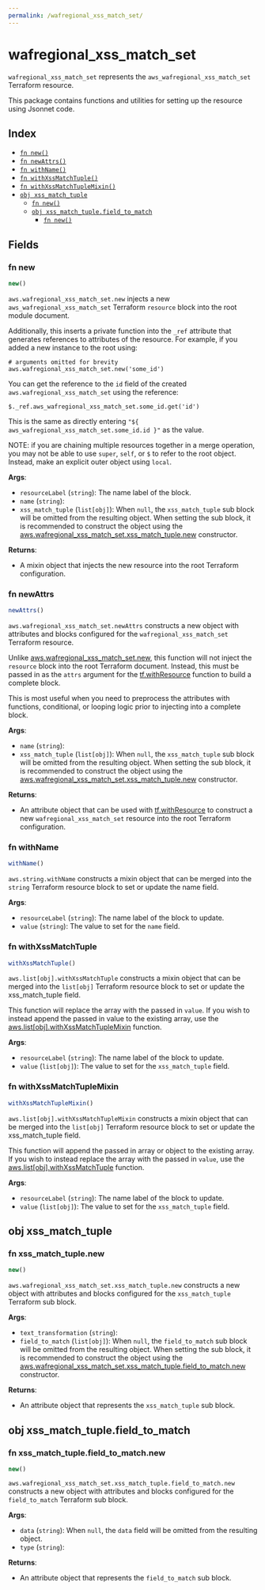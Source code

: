 ```yaml
---
permalink: /wafregional_xss_match_set/
---
```


# wafregional_xss_match_set

`wafregional_xss_match_set` represents the `aws_wafregional_xss_match_set` Terraform resource.



This package contains functions and utilities for setting up the resource using Jsonnet code.


## Index

* [`fn new()`](#fn-new)
* [`fn newAttrs()`](#fn-newattrs)
* [`fn withName()`](#fn-withname)
* [`fn withXssMatchTuple()`](#fn-withxssmatchtuple)
* [`fn withXssMatchTupleMixin()`](#fn-withxssmatchtuplemixin)
* [`obj xss_match_tuple`](#obj-xss_match_tuple)
  * [`fn new()`](#fn-xss_match_tuplenew)
  * [`obj xss_match_tuple.field_to_match`](#obj-xss_match_tuplefield_to_match)
    * [`fn new()`](#fn-xss_match_tuplefield_to_matchnew)

## Fields

### fn new

```ts
new()
```


`aws.wafregional_xss_match_set.new` injects a new `aws_wafregional_xss_match_set` Terraform `resource`
block into the root module document.

Additionally, this inserts a private function into the `_ref` attribute that generates references to attributes of the
resource. For example, if you added a new instance to the root using:

    # arguments omitted for brevity
    aws.wafregional_xss_match_set.new('some_id')

You can get the reference to the `id` field of the created `aws.wafregional_xss_match_set` using the reference:

    $._ref.aws_wafregional_xss_match_set.some_id.get('id')

This is the same as directly entering `"${ aws_wafregional_xss_match_set.some_id.id }"` as the value.

NOTE: if you are chaining multiple resources together in a merge operation, you may not be able to use `super`, `self`,
or `$` to refer to the root object. Instead, make an explicit outer object using `local`.

**Args**:
  - `resourceLabel` (`string`): The name label of the block.
  - `name` (`string`): 
  - `xss_match_tuple` (`list[obj]`):  When `null`, the `xss_match_tuple` sub block will be omitted from the resulting object. When setting the sub block, it is recommended to construct the object using the [aws.wafregional_xss_match_set.xss_match_tuple.new](#fn-wafregionalxssmatchsetxssmatchtuplenew) constructor.

**Returns**:
- A mixin object that injects the new resource into the root Terraform configuration.


### fn newAttrs

```ts
newAttrs()
```


`aws.wafregional_xss_match_set.newAttrs` constructs a new object with attributes and blocks configured for the `wafregional_xss_match_set`
Terraform resource.

Unlike [aws.wafregional_xss_match_set.new](#fn-wafregionalxssmatchsetnew), this function will not inject the `resource`
block into the root Terraform document. Instead, this must be passed in as the `attrs` argument for the
[tf.withResource](https://github.com/tf-libsonnet/core/tree/main/docs#fn-withresource) function to build a complete block.

This is most useful when you need to preprocess the attributes with functions, conditional, or looping logic prior to
injecting into a complete block.

**Args**:
  - `name` (`string`): 
  - `xss_match_tuple` (`list[obj]`):  When `null`, the `xss_match_tuple` sub block will be omitted from the resulting object. When setting the sub block, it is recommended to construct the object using the [aws.wafregional_xss_match_set.xss_match_tuple.new](#fn-wafregionalxssmatchsetxssmatchtuplenew) constructor.

**Returns**:
  - An attribute object that can be used with [tf.withResource](https://github.com/tf-libsonnet/core/tree/main/docs#fn-withresource) to construct a new `wafregional_xss_match_set` resource into the root Terraform configuration.


### fn withName

```ts
withName()
```

`aws.string.withName` constructs a mixin object that can be merged into the `string`
Terraform resource block to set or update the name field.



**Args**:
  - `resourceLabel` (`string`): The name label of the block to update.
  - `value` (`string`): The value to set for the `name` field.


### fn withXssMatchTuple

```ts
withXssMatchTuple()
```

`aws.list[obj].withXssMatchTuple` constructs a mixin object that can be merged into the `list[obj]`
Terraform resource block to set or update the xss_match_tuple field.

This function will replace the array with the passed in `value`. If you wish to instead append the
passed in value to the existing array, use the [aws.list[obj].withXssMatchTupleMixin](TODO) function.


**Args**:
  - `resourceLabel` (`string`): The name label of the block to update.
  - `value` (`list[obj]`): The value to set for the `xss_match_tuple` field.


### fn withXssMatchTupleMixin

```ts
withXssMatchTupleMixin()
```

`aws.list[obj].withXssMatchTupleMixin` constructs a mixin object that can be merged into the `list[obj]`
Terraform resource block to set or update the xss_match_tuple field.

This function will append the passed in array or object to the existing array. If you wish
to instead replace the array with the passed in `value`, use the [aws.list[obj].withXssMatchTuple](TODO)
function.


**Args**:
  - `resourceLabel` (`string`): The name label of the block to update.
  - `value` (`list[obj]`): The value to set for the `xss_match_tuple` field.


## obj xss_match_tuple



### fn xss_match_tuple.new

```ts
new()
```


`aws.wafregional_xss_match_set.xss_match_tuple.new` constructs a new object with attributes and blocks configured for the `xss_match_tuple`
Terraform sub block.



**Args**:
  - `text_transformation` (`string`): 
  - `field_to_match` (`list[obj]`):  When `null`, the `field_to_match` sub block will be omitted from the resulting object. When setting the sub block, it is recommended to construct the object using the [aws.wafregional_xss_match_set.xss_match_tuple.field_to_match.new](#fn-xssmatchtuplefieldtomatchnew) constructor.

**Returns**:
  - An attribute object that represents the `xss_match_tuple` sub block.


## obj xss_match_tuple.field_to_match



### fn xss_match_tuple.field_to_match.new

```ts
new()
```


`aws.wafregional_xss_match_set.xss_match_tuple.field_to_match.new` constructs a new object with attributes and blocks configured for the `field_to_match`
Terraform sub block.



**Args**:
  - `data` (`string`):  When `null`, the `data` field will be omitted from the resulting object.
  - `type` (`string`): 

**Returns**:
  - An attribute object that represents the `field_to_match` sub block.
